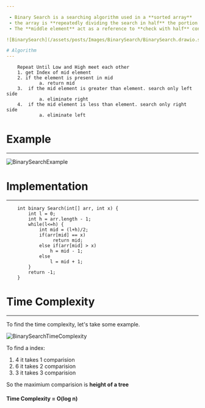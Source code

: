 ```yaml
---

 - Binary Search is a searching algorithm used in a **sorted array**
 - the array is **repeatedly dividing the search in half** the portion of the list
 - The **middle element** act as a reference to **check with half** contains the target value, eliminating the other half in which target cannot lie.

![BinarySearch](/assets/posts/Images/BinarySearch/BinarySearch.drawio.svg)

# Algorithm
---
```


```
    Repeat Until Low and High meet each other
    1. get Index of mid element
    2. if the element is present in mid
            a. return mid
    3.  if the mid element is greater than element. search only left side
            a. eliminate right
    4.  if the mid element is less than element. search only right side
            a. eliminate left
```

# Example
---
![BinarySearchExample](/assets/posts/Images/BinarySearch/BinarySearchExample.svg)

# Implementation
---
 
```
	int binary Search(int[] arr, int x) {
		int l = 0;
		int h = arr.length - 1;
		while(l<=h) {
			int mid = (l+h)/2;
			if(arr[mid] == x)
				 return mid;
			else if(arr[mid] > x)
				h = mid - 1;
			else
				l = mid + 1;
		}
		return -1;
	}
```
# Time Complexity
---
To find the time complexity, let's take some example.

![BinarySearchTimeComplexity](/assets/posts/Images/BinarySearch/BinarySearchTimeComplexity.svg)

To find a index:
1. 4 it takes 1 comparision
2. 6 it takes 2 comparision
3. 3 it takes 3 comparision

So the maximium comparision is **height of a tree**

#### Time Complexity = O(log n)